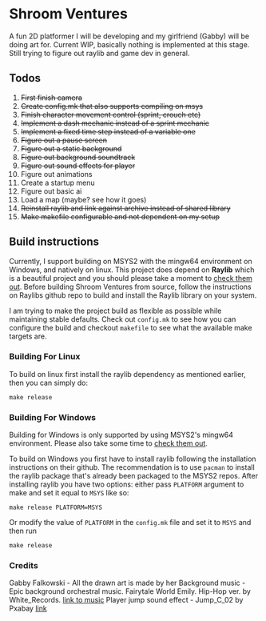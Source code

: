 # Shroom Ventures
A fun 2D platformer I will be developing and my girlfriend (Gabby) will be doing art for. Current WIP, basically nothing is implemented at this stage. Still trying to figure out raylib and game dev in general.

## Todos
1) ~~First finish camera~~
2) ~~Create config.mk that also supports compiling on msys~~
3) ~~Finish character movement control (sprint, crouch etc)~~
4) ~~Implement a dash mechanic instead of a sprint mechanic~~
5) ~~Implement a fixed time step instead of a variable one~~
5) ~~Figure out a pause screen~~
6) ~~Figure out a static background~~
7) ~~Figure out background soundtrack~~
8) ~~Figure out sound effects for player~~
9) Figure out animations
10) Create a startup menu
11) Figure out basic ai
12) Load a map (maybe? see how it goes)
13) ~~Reinstall raylib and link against archive instead of shared library~~
14) ~~Make makefile configurable and not dependent on my setup~~

## Build instructions
Currently, I support building on MSYS2 with the mingw64 environment on Windows, and natively on linux. This project does depend on **Raylib** which is a beautiful project and you should please take a moment to [check them out](https://github.com/raysan5/raylib/). Before building Shroom Ventures from source, follow the instructions on Raylibs github repo to build and install the Raylib library on your system.

I am trying to make the project build as flexible as possible while maintaining stable defaults. Check out `config.mk` to see how you can configure the build and checkout `makefile` to see what the available make targets are.

### Building For Linux 
To build on linux first install the raylib dependency as mentioned earlier, then you can simply do:
    
    make release

### Building For Windows
Building for Windows is only supported by using MSYS2's mingw64 environment. Please also take some time to [check them out](https://github.com/msys2/).

To build on Windows you first have to install raylib following the installation instructions on their github. The recommendation is to use `pacman` to install the raylib package that's already been packaged to the MSYS2 repos. After installing raylib you have two options: either pass `PLATFORM` argument to make and set it equal to `MSYS` like so:
    
    make release PLATFORM=MSYS

Or modify the value of `PLATFORM` in the `config.mk` file and set it to `MSYS` and then run
    
    make release

### Credits

Gabby Falkowski - All the drawn art is made by her
Background music - Epic background orchestral music. Fairytale World Emily. Hip-Hop ver. by White_Records. [link to music](https://pixabay.com/music/beats-epic-background-orchestral-music-fairytale-world-emily-hip-hop-ver-185382/)
Player jump sound effect - Jump_C_02 by Pxabay [link](https://pixabay.com/sound-effects/jump-c-02-102843/)
